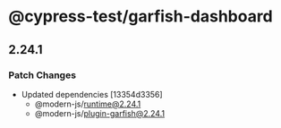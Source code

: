 # @cypress-test/garfish-dashboard

## 2.24.1

### Patch Changes

- Updated dependencies [13354d3356]
  - @modern-js/runtime@2.24.1
  - @modern-js/plugin-garfish@2.24.1
